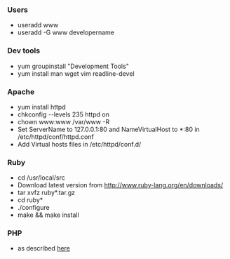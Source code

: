 ### Users
* useradd www
* useradd -G www developername

### Dev tools
* yum groupinstall "Development Tools"
* yum install man wget vim readline-devel

### Apache
* yum install httpd
* chkconfig --levels 235 httpd on
* chown www:www /var/www -R
* Set ServerName to 127.0.0.1:80 and NameVirtualHost to *:80 in /etc/httpd/conf/httpd.conf
* Add Virtual hosts files in /etc/httpd/conf.d/

### Ruby
* cd /usr/local/src
* Download latest version from http://www.ruby-lang.org/en/downloads/
* tar xvfz ruby*.tar.gz
* cd ruby*
* ./configure
* make && make install

### PHP
* as described [here](http://benramsey.com/blog/2012/03/build-php-54-on-centos-62/)